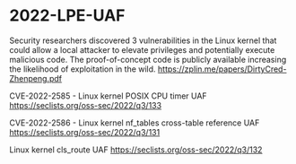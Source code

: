 # 2022-LPE-UAF
Security researchers discovered 3 vulnerabilities in the Linux kernel that could allow a local attacker to elevate privileges and potentially execute malicious code. The proof-of-concept code is publicly available increasing the likelihood of exploitation in the wild. 
https://zplin.me/papers/DirtyCred-Zhenpeng.pdf

CVE-2022-2585 - Linux kernel POSIX CPU timer UAF
https://seclists.org/oss-sec/2022/q3/133

CVE-2022-2586 - Linux kernel nf_tables cross-table reference UAF
https://seclists.org/oss-sec/2022/q3/131

Linux kernel cls_route UAF
https://seclists.org/oss-sec/2022/q3/132

